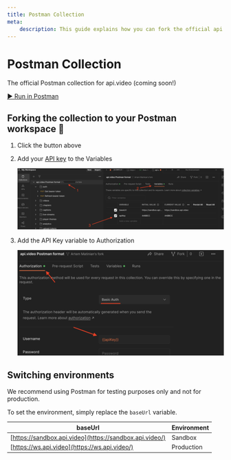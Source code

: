 ```yaml
---
title: Postman Collection
meta: 
    description: This guide explains how you can fork the official api.video Postman collection.
---
```


# Postman Collection

The official Postman collection for api.video (coming soon!)

<a href="https://app.getpostman.com/run-collection/25448896-f974b6d5-45b0-4569-a58b-f1cb316f6fec?action=collection%2Ffork&collection-url=entityId%3D25448896-f974b6d5-45b0-4569-a58b-f1cb316f6fec%26entityType%3Dcollection%26workspaceId%3D74b4417e-4bc0-4f4f-b4e0-c67afa0fc760" class="custom-api-video-button">
  ▶ Run in Postman
</a>

## Forking the collection to your Postman workspace 🍴

1. Click the button above
2. Add your [API key](https://dashboard.api.video/apikeys) to the Variables

   ![Adding api.video API keys as Postman variables](/_assets/postman-1.png)

3. Add the API Key variable to Authorization

   ![Adding the API key as a variable for Postman authorization](/_assets/postman-2.png)

## Switching environments

We recommend using Postman for testing purposes only and not for production.

To set the environment, simply replace the `baseUrl` variable.

| baseUrl                                                 | Environment |
| ------------------------------------------------------- | ----------- |
| [https://sandbox.api.video](https://sandbox.api.video/) | Sandbox     |
| [https://ws.api.video](https://ws.api.video/)           | Production  |
